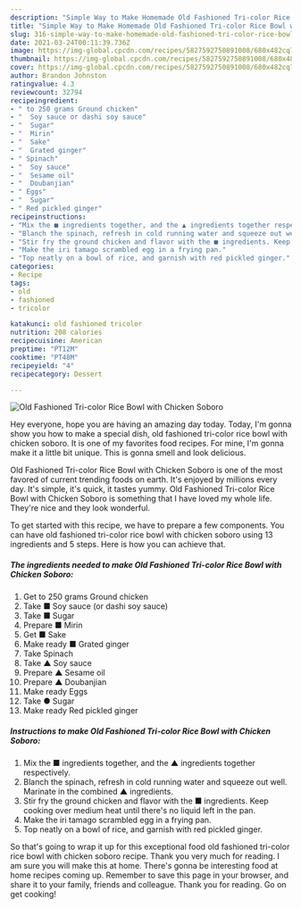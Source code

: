 ```yaml
---
description: "Simple Way to Make Homemade Old Fashioned Tri-color Rice Bowl with Chicken Soboro"
title: "Simple Way to Make Homemade Old Fashioned Tri-color Rice Bowl with Chicken Soboro"
slug: 316-simple-way-to-make-homemade-old-fashioned-tri-color-rice-bowl-with-chicken-soboro
date: 2021-03-24T00:11:39.736Z
image: https://img-global.cpcdn.com/recipes/5827592750891008/680x482cq70/old-fashioned-tri-color-rice-bowl-with-chicken-soboro-recipe-main-photo.jpg
thumbnail: https://img-global.cpcdn.com/recipes/5827592750891008/680x482cq70/old-fashioned-tri-color-rice-bowl-with-chicken-soboro-recipe-main-photo.jpg
cover: https://img-global.cpcdn.com/recipes/5827592750891008/680x482cq70/old-fashioned-tri-color-rice-bowl-with-chicken-soboro-recipe-main-photo.jpg
author: Brandon Johnston
ratingvalue: 4.3
reviewcount: 32794
recipeingredient:
- " to 250 grams Ground chicken"
- "  Soy sauce or dashi soy sauce"
- "  Sugar"
- "  Mirin"
- "  Sake"
- "  Grated ginger"
- " Spinach"
- "  Soy sauce"
- "  Sesame oil"
- "  Doubanjian"
- " Eggs"
- "  Sugar"
- " Red pickled ginger"
recipeinstructions:
- "Mix the ■ ingredients together, and the ▲ ingredients together respectively."
- "Blanch the spinach, refresh in cold running water and squeeze out well. Marinate in the combined ▲ ingredients."
- "Stir fry the ground chicken and flavor with the ■ ingredients. Keep cooking over medium heat until there&#39;s no liquid left in the pan."
- "Make the iri tamago scrambled egg in a frying pan."
- "Top neatly on a bowl of rice, and garnish with red pickled ginger."
categories:
- Recipe
tags:
- old
- fashioned
- tricolor

katakunci: old fashioned tricolor 
nutrition: 208 calories
recipecuisine: American
preptime: "PT12M"
cooktime: "PT48M"
recipeyield: "4"
recipecategory: Dessert

---
```



![Old Fashioned Tri-color Rice Bowl with Chicken Soboro](https://img-global.cpcdn.com/recipes/5827592750891008/680x482cq70/old-fashioned-tri-color-rice-bowl-with-chicken-soboro-recipe-main-photo.jpg)

Hey everyone, hope you are having an amazing day today. Today, I'm gonna show you how to make a special dish, old fashioned tri-color rice bowl with chicken soboro. It is one of my favorites food recipes. For mine, I'm gonna make it a little bit unique. This is gonna smell and look delicious.



Old Fashioned Tri-color Rice Bowl with Chicken Soboro is one of the most favored of current trending foods on earth. It's enjoyed by millions every day. It's simple, it's quick, it tastes yummy. Old Fashioned Tri-color Rice Bowl with Chicken Soboro is something that I have loved my whole life. They're nice and they look wonderful.


To get started with this recipe, we have to prepare a few components. You can have old fashioned tri-color rice bowl with chicken soboro using 13 ingredients and 5 steps. Here is how you can achieve that.

<!--inarticleads1-->

##### The ingredients needed to make Old Fashioned Tri-color Rice Bowl with Chicken Soboro:

1. Get  to 250 grams Ground chicken
1. Take  ■ Soy sauce (or dashi soy sauce)
1. Take  ■ Sugar
1. Prepare  ■ Mirin
1. Get  ■ Sake
1. Make ready  ■ Grated ginger
1. Take  Spinach
1. Take  ▲ Soy sauce
1. Prepare  ▲ Sesame oil
1. Prepare  ▲ Doubanjian
1. Make ready  Eggs
1. Take  ● Sugar
1. Make ready  Red pickled ginger




<!--inarticleads2-->

##### Instructions to make Old Fashioned Tri-color Rice Bowl with Chicken Soboro:

1. Mix the ■ ingredients together, and the ▲ ingredients together respectively.
1. Blanch the spinach, refresh in cold running water and squeeze out well. Marinate in the combined ▲ ingredients.
1. Stir fry the ground chicken and flavor with the ■ ingredients. Keep cooking over medium heat until there&#39;s no liquid left in the pan.
1. Make the iri tamago scrambled egg in a frying pan.
1. Top neatly on a bowl of rice, and garnish with red pickled ginger.




So that's going to wrap it up for this exceptional food old fashioned tri-color rice bowl with chicken soboro recipe. Thank you very much for reading. I am sure you will make this at home. There's gonna be interesting food at home recipes coming up. Remember to save this page in your browser, and share it to your family, friends and colleague. Thank you for reading. Go on get cooking!
